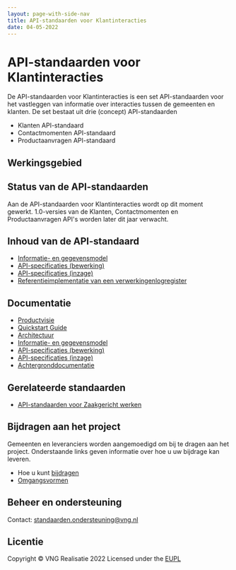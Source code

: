 ```yaml
---
layout: page-with-side-nav
title: API-standaarden voor Klantinteracties
date: 04-05-2022
---
```

# API-standaarden voor Klantinteracties
De API-standaarden voor Klantinteracties is een set API-standaarden voor het vastleggen van informatie over interacties tussen de gemeenten en klanten. De set bestaat uit drie (concept) API-standaarden
- Klanten API-standaard
- Contactmomenten API-standaard
- Productaanvragen API-standaard

## Werkingsgebied

## Status van de API-standaarden
Aan de API-standaarden voor Klantinteracties wordt op dit moment gewerkt. 1.0-versies van de Klanten, Contactmomenten en Productaanvragen API's worden later dit jaar verwacht.

## Inhoud van de API-standaard
- [Informatie- en gegevensmodel](./gegevensmodel/index.md)
- [API-specificaties (bewerking)](./api-write/index.md)
- [API-specificaties (inzage)](./api-read/index.md)
- [Referentieimplementatie van een verwerkingenlogregister](./referentieimplementatie.md)

## Documentatie
- [Productvisie](./productvisie.md)
- [Quickstart Guide](./quickstart.md)
- [Architectuur](./architectuur.md)
- [Informatie- en gegevensmodel](./gegevensmodel/index.md)
- [API-specificaties (bewerking)](./api-write/index.md)
- [API-specificaties (inzage)](.//api-read/index.md)
- [Achtergronddocumentatie](./achtergronddocumentatie/index.md)

## Gerelateerde standaarden
* [API-standaarden voor Zaakgericht werken](https://github.com/VNG-Realisatie/gemma-zaken)

## Bijdragen aan het project
Gemeenten en leveranciers worden aangemoedigd om bij te dragen aan het project. Onderstaande links geven informatie over hoe u uw bijdrage kan leveren.
- Hoe u kunt [bijdragen](https://github.com/VNG-Realisatie/Tutorial/blob/master/CONTRIBUTING.md)
- [Omgangsvormen](https://github.com/VNG-Realisatie/Tutorial/blob/master/CODE_OF_CONDUCT.md)

## Beheer en ondersteuning
Contact: standaarden.ondersteuning@vng.nl

## Licentie
Copyright &copy; VNG Realisatie 2022
Licensed under the [EUPL](https://github.com/VNG-Realisatie/gemma-verwerkingenlogging/blob/master/LICENCE.md)
